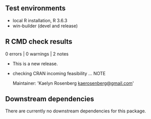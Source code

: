 ## Test environments
* local R installation, R 3.6.3
* win-builder (devel and release)

## R CMD check results

0 errors | 0 warnings | 2 notes

* This is a new release.

* checking CRAN incoming feasibility ... NOTE

  Maintainer: 'Kaelyn Rosenberg <kaerosenberg@gmail.com>'

## Downstream dependencies
There are currently no downstream dependencies for this package.
